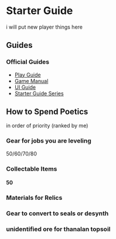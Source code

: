 # Starter Guide

i will put new player things here

## Guides

### Official Guides

- [Play Guide](https://na.finalfantasyxiv.com/lodestone/playguide/)
- [Game Manual]([https://img.finalfantasyxiv.com/lds/h/3/uBN5v-OXyM-A9JQ0WCkTk-SRuw.jpg](https://na.finalfantasyxiv.com/game_manual/))
- [UI Guide](https://na.finalfantasyxiv.com/uiguide/)
- [Starter Guide Series](https://starter-guide.finalfantasyxiv.com/na/)

## How to Spend Poetics

in order of priority (ranked by me)

### Gear for jobs you are leveling

50/60/70/80

### Collectable Items

#### 50

### Materials for Relics

### Gear to convert to seals or desynth

### unidentified ore for thanalan topsoil
